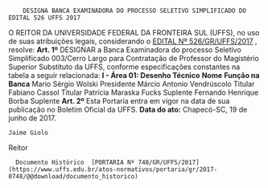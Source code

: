         DESIGNA BANCA EXAMINADORA DO PROCESSO SELETIVO SIMPLIFICADO DO EDITAL 526 UFFS 2017  

 O REITOR DA UNIVERSIDADE FEDERAL DA FRONTEIRA SUL (UFFS), no uso de suas atribuições legais, considerando o [EDITAL Nº 526/GR/UFFS/2017](https://www.uffs.edu.br/atos-normativos/edital/gr/2017-0526)  , resolve:   **Art. 1º** DESIGNAR a Banca Examinadora do processo Seletivo Simplificado 003/Cerro Largo para Contratação de Professor do Magistério Superior Substituto da UFFS, conforme especificações constantes na tabela a seguir relacionada: **I - Área 01: Desenho Técnico**      **Nome**    **Função na Banca**      Mario Sérgio Wolski   Presidente     Márcio Antonio Vendrúscolo   Titular     Fabiano Cassol   Titular     Patrícia Maraska Fucks   Suplente     Fernando Henrique Borba   Suplente       **Art. 2º** Esta Portaria entra em vigor na data de sua publicação no Boletim Oficial da UFFS.      **Data do ato:** Chapecó-SC, 19 de junho de 2017.   
 

    Jaime Giolo   
 Reitor 

      Documento Histórico  [PORTARIA Nº 748/GR/UFFS/2017](https://www.uffs.edu.br/atos-normativos/portaria/gr/2017-0748/@@download/documento_historico)     
      